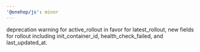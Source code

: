 ```yaml
---
'@onehop/js': minor
---
```


deprecation warning for active_rollout in favor for latest_rollout, new fields for rollout including init_container_id, health_check_failed, and last_updated_at.
